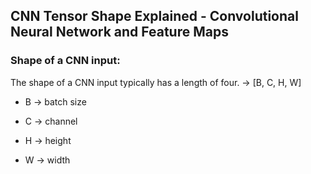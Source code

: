 ## CNN Tensor Shape Explained - Convolutional Neural Network and Feature Maps

### Shape of a CNN input:

The shape of a CNN input typically has a length of four. -> \[B, C, H, W]

- B -> batch size

- C -> channel

- H -> height

- W -> width




